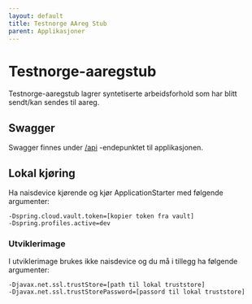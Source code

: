 ```yaml
---
layout: default
title: Testnorge AAreg Stub
parent: Applikasjoner
---
```


# Testnorge-aaregstub
Testnorge-aaregstub lagrer syntetiserte arbeidsforhold som har blitt sendt/kan sendes til aareg.

## Swagger
Swagger finnes under [/api](https://testnorge-aaregstub.nais.preprod.local/api) -endepunktet til applikasjonen.

## Lokal kjøring
Ha naisdevice kjørende og kjør ApplicationStarter med følgende argumenter:
```
-Dspring.cloud.vault.token=[kopier token fra vault]
-Dspring.profiles.active=dev
```

### Utviklerimage
I utviklerimage brukes ikke naisdevice og du må i tillegg ha følgende argumenter:
```
-Djavax.net.ssl.trustStore=[path til lokal truststore]
-Djavax.net.ssl.trustStorePassword=[passord til lokal truststore]
```
    

